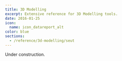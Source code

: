 ```yaml
---
title: 3D Modelling
excerpt: Extensive reference for 3D Modelling tools.
date: 2016-01-25
icon:
  name: icon_datareport_alt
color: blue
sections:
  - /reference/3d-modelling/seut
---
```


Under construction.